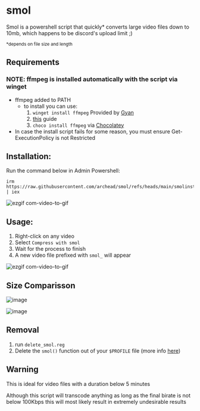 # smol
Smol is a powershell script that quickly* converts large video files down to 10mb, which happens to be discord's upload limit ;)

<sub>*depends on file size and length<sub>

## Requirements
### NOTE: ffmpeg is installed automatically with the script via winget
- ffmpeg added to PATH
  - to install you can use:
    1. `winget install ffmpeg` Provided by [Gyan](https://www.gyan.dev/ffmpeg/builds/)
    2. [this](https://phoenixnap.com/kb/ffmpeg-windows) guide
    3. `choco install ffmpeg` via [Chocolatey](https://chocolatey.org/) 
- In case the install script fails for some reason, you must ensure Get-ExecutionPolicy is not Restricted

## Installation:
Run the command below in Admin Powershell:

    irm https://raw.githubusercontent.com/archead/smol/refs/heads/main/smolinstaller.ps1 | iex



![ezgif com-video-to-gif](https://user-images.githubusercontent.com/55419973/224908409-9c4a41e2-0b47-42f1-8ec1-b720ebb731b5.gif)

## Usage:

1. Right-click on any video
2. Select `Compress with smol`
3. Wait for the process to finish
4. A new video file prefixed with `smol_` will appear

![ezgif com-video-to-gif](https://user-images.githubusercontent.com/55419973/224909234-f550152d-56ee-4dc1-83d4-f4bf6bcd1280.gif)

## Size Comparisson
![image](https://user-images.githubusercontent.com/55419973/224909634-dbf02788-6c52-4ef9-92e5-ee4293eeff16.png)

![image](https://user-images.githubusercontent.com/55419973/224909384-a54cc959-1992-4cb3-b4ec-b8def133d8f6.png)

## Removal
1. run `delete_smol.reg`
2. Delete the `smol()` function out of your `$PROFILE` file (more info [here](https://learn.microsoft.com/en-us/powershell/module/microsoft.powershell.core/about/about_profiles?view=powershell-7.3))

## Warning
This is ideal for video files with a duration below 5 minutes

Although this script will transcode anything as long as the final birate is not below 100Kbps this will most likely result in extremely undesirable results
